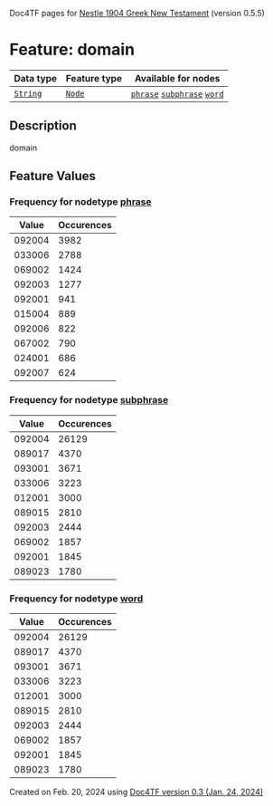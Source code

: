 Doc4TF pages for [Nestle 1904 Greek New Testament](https://github.com/saulocantanhede/tfgreek2/tree/master/tf) (version 0.5.5)
# Feature: domain
Data type|Feature type|Available for nodes
---|---|---
[`String`](featurebydatatype.md#string)|[`Node`](featurebytype.md#node)| [`phrase`](featurebynodetype.md#phrase)  [`subphrase`](featurebynodetype.md#subphrase)  [`word`](featurebynodetype.md#word) 
## Description
domain
## Feature Values
### Frequency for nodetype [phrase](featurebynodetype.md#phrase)
Value|Occurences
---|---
092004|3982
033006|2788
069002|1424
092003|1277
092001|941
015004|889
092006|822
067002|790
024001|686
092007|624
### Frequency for nodetype [subphrase](featurebynodetype.md#subphrase)
Value|Occurences
---|---
092004|26129
089017|4370
093001|3671
033006|3223
012001|3000
089015|2810
092003|2444
069002|1857
092001|1845
089023|1780
### Frequency for nodetype [word](featurebynodetype.md#word)
Value|Occurences
---|---
092004|26129
089017|4370
093001|3671
033006|3223
012001|3000
089015|2810
092003|2444
069002|1857
092001|1845
089023|1780
 

Created on Feb. 20, 2024 using [Doc4TF  version 0.3 (Jan. 24, 2024)](https://github.com/tonyjurg/Doc4TF) 
